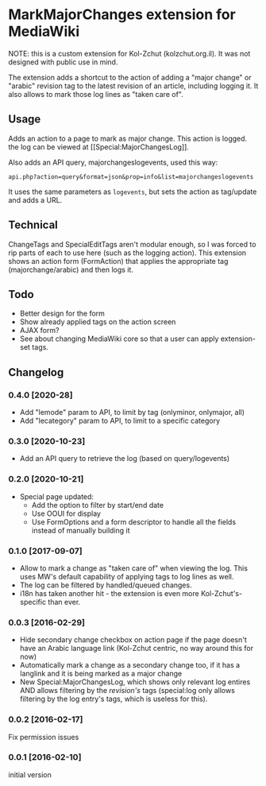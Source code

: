 MarkMajorChanges extension for MediaWiki
========================================

NOTE: this is a custom extension for Kol-Zchut (kolzchut.org.il).
      It was not designed with public use in mind.

The extension adds a shortcut to the action of adding a
"major change" or "arabic" revision tag to the latest
revision of an article, including logging it.
It also allows to mark those log lines as "taken care of".

## Usage
Adds an action to a page to mark as major change. This action is logged. the log can be viewed at
[[Special:MajorChangesLog]].

Also adds an API query, majorchangeslogevents, used this way:

```api.php?action=query&format=json&prop=info&list=majorchangeslogevents```

It uses the same parameters as ```logevents```, but sets the action as tag/update and adds a URL.

## Technical
ChangeTags and SpecialEditTags aren't modular enough, so
I was forced to rip parts of each to use here (such as
the logging action).
This extension shows an action form (FormAction) that
applies the appropriate tag (majorchange/arabic) and
then logs it.


## Todo
- Better design for the form
- Show already applied tags on the action screen
- AJAX form?
- See about changing MediaWiki core so that a user can apply extension-set tags.


## Changelog

### 0.4.0 [2020-28]
- Add "lemode" param to API, to limit by tag (onlyminor, onlymajor, all)
- Add "lecategory" param to API, to limit to a specific category  

### 0.3.0 [2020-10-23]
- Add an API query to retrieve the log (based on query/logevents)

### 0.2.0 [2020-10-21]
- Special page updated:
  - Add the option to filter by start/end date
  - Use OOUI for display
  - Use FormOptions and a form descriptor to handle all the fields instead of manually building it

### 0.1.0 [2017-09-07]
- Allow to mark a change as "taken care of" when viewing the log.
  This uses MW's default capability of applying tags to log lines as
  well.
- The log can be filtered by handled/queued changes.
- i18n has taken another hit - the extension is even more
  Kol-Zchut's-specific than ever.

### 0.0.3 [2016-02-29]
- Hide secondary change checkbox on action page if the page doesn't have
  an Arabic language link (Kol-Zchut centric, no way around this for now)
- Automatically mark a change as a secondary change too, if it has a langlink
  and it is being marked as a major change
- New Special:MajorChangesLog, which shows only relevant log entires
  AND allows filtering by the *revision's* tags (special:log only allows
  filtering by the log entry's tags, which is useless for this).

### 0.0.2 [2016-02-17]
Fix permission issues

### 0.0.1 [2016-02-10]
initial version
